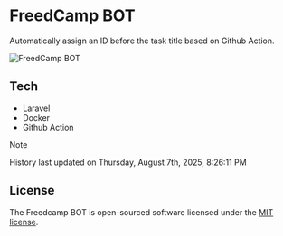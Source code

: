 # FreedCamp BOT

Automatically assign an ID before the task title based on Github Action.

![FreedCamp BOT](https://repository-images.githubusercontent.com/737932867/7d34798b-2680-471c-b089-a78a718d3d6a)

## Tech

- Laravel
- Docker
- Github Action

> [!NOTE]  
> History last updated on Thursday, August 7th, 2025, 8:26:11 PM

## License

The Freedcamp BOT is open-sourced software licensed under the [MIT license](https://opensource.org/licenses/MIT).
